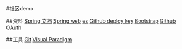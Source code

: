 #社区demo

##资料
[Spring 文档](http://spring.io/guides)
[Spring web](http://spring.io/guides/gs/serving-web-content/)
[es](http://elasticsearch.cn/explore)
[Github deploy key](http://developer.github.com/v3/guides/managing-deploy-keys/#deploy-keys)
[Bootstrap](http://v3.bootcss.com/getting-started/)
[Github OAuth](http://developer.github.com/apps/building-oauth-apps/creating-an-oauth-app/)

##工具
[Git](http://git-scm.com/download)
[Visual Paradigm](http://www.visual-paradigm.com)